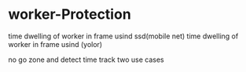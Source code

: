 # worker-Protection
time dwelling of worker in frame usind ssd(mobile net)
time dwelling of worker in frame usind (yolor)

no go zone and detect time track two use cases




